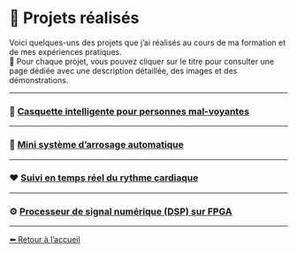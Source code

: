 # 🚀 Projets réalisés


Voici quelques-uns des projets que j’ai réalisés au cours de ma formation et de mes expériences pratiques.  
📝 Pour chaque projet, vous pouvez cliquer sur le titre pour consulter une page dédiée avec une description détaillée, des images et des démonstrations.


---

### 🧢 [Casquette intelligente pour personnes mal-voyantes](casquette.md)

---

### 🌱 [Mini système d’arrosage automatique](arrosage.md)

---

### ❤️ [Suivi en temps réel du rythme cardiaque](rythme_car.md)

---

### ⚙️ [Processeur de signal numérique (DSP) sur FPGA](dsp.md)



---





[⬅️ Retour à l’accueil](index.md)

